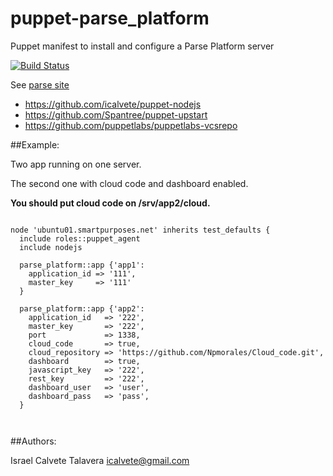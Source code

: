 # puppet-parse_platform

Puppet manifest to install and configure a Parse Platform server

[![Build Status](https://secure.travis-ci.org/icalvete/puppet-parse_platform.png)](http://travis-ci.org/icalvete/puppet-parse_platform)

See [parse site](https://parse.com/)

* https://github.com/icalvete/puppet-nodejs
* https://github.com/Spantree/puppet-upstart
* https://github.com/puppetlabs/puppetlabs-vcsrepo

##Example:

Two app running on one server. 

The second one with cloud code and dashboard enabled. 

**You should put cloud code on /srv/app2/cloud.**

```puppet

node 'ubuntu01.smartpurposes.net' inherits test_defaults {
  include roles::puppet_agent
  include nodejs

  parse_platform::app {'app1':
    application_id => '111',
    master_key     => '111'
  }

  parse_platform::app {'app2':
    application_id   => '222',
    master_key       => '222',
    port             => 1338,
    cloud_code       => true,
    cloud_repository => 'https://github.com/Npmorales/Cloud_code.git',
    dashboard        => true,
    javascript_key   => '222',
    rest_key         => '222',
    dashboard_user   => 'user',
    dashboard_pass   => 'pass',
  }

	        
```

##Authors:

Israel Calvete Talavera <icalvete@gmail.com>
